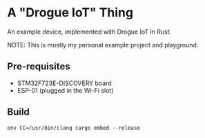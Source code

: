 # A "Drogue IoT" Thing

An example device, implemented with Drogue IoT in Rust.

NOTE: This is mostly my personal example project and playground.

## Pre-requisites

* STM32F723E-DISCOVERY board
* ESP-01 (plugged in the Wi-Fi slot)

## Build

    env CC=/usr/bin/clang cargo embed --release
